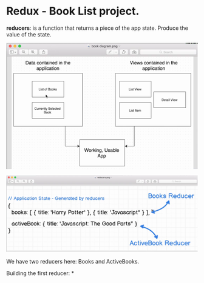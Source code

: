 # Redux - Book List project.

**reducers**: is a function that returns a piece of the app state. Produce the value of the state.

![basic skeleton](book_list.png)
<br/>

![model diagram](model_diagram_books.png)

We have two reducers here: Books and ActiveBooks.

Building the first reducer:
* 
